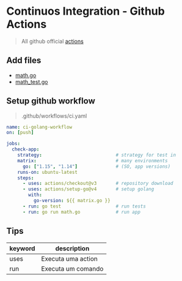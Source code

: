 # Continuos Integration - Github Actions

> All github official [actions](https://github.com/actions)

## Add files

- [math.go](https://github.com/FelipeNasci/fullcycle-notes/blob/main/continuos-integration/go-app/math.go)
- [math_test.go](https://github.com/FelipeNasci/fullcycle-notes/blob/main/continuos-integration/go-app/math_test.go)

## Setup github workflow

> .github/workflows/ci.yaml

```yaml
name: ci-golang-workflow
on: [push]

jobs:
  check-app:
    strategy:                           # strategy for test in
    matrix:                             # many environments
      go: ["1.15", "1.14"]              # (SO, app versions)
    runs-on: ubuntu-latest
    steps:
      - uses: actions/checkout@v3       # repository download
      - uses: actions/setup-go@v4       # setup golang
        with:
          go-version: ${{ matrix.go }}
      - run: go test                    # run tests
      - run: go run math.go             # run app
```

## Tips

| keyword | description        |
| ------- | ------------------ |
| uses    | Executa uma action |
| run     | Executa um comando |
